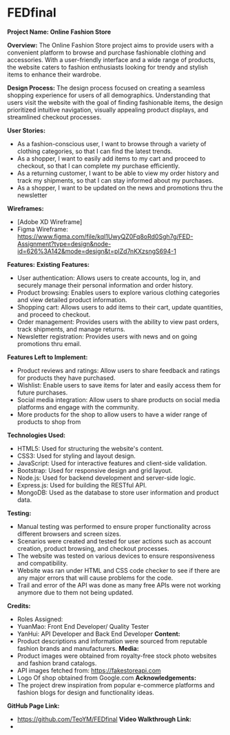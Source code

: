 # FEDfinal
**Project Name: Online Fashion Store**

**Overview:**
The Online Fashion Store project aims to provide users with a convenient platform to browse and purchase fashionable clothing and accessories. With a user-friendly interface and a wide range of products, the website caters to fashion enthusiasts looking for trendy and stylish items to enhance their wardrobe.

**Design Process:**
The design process focused on creating a seamless shopping experience for users of all demographics. Understanding that users visit the website with the goal of finding fashionable items, the design prioritized intuitive navigation, visually appealing product displays, and streamlined checkout processes.

**User Stories:**
- As a fashion-conscious user, I want to browse through a variety of clothing categories, so that I can find the latest trends.
- As a shopper, I want to easily add items to my cart and proceed to checkout, so that I can complete my purchase efficiently.
- As a returning customer, I want to be able to view my order history and track my shipments, so that I can stay informed about my purchases.
- As a shopper, I want to be updated on the news and promotions thru the newsletter

**Wireframes:**
- [Adobe XD Wireframe]
- Figma Wireframe: https://www.figma.com/file/kqI1UwyQZ0Fq8oRd0Sgh7g/FED-Assignment?type=design&node-id=626%3A142&mode=design&t=pIZd7nKXzsngS694-1

**Features:**
**Existing Features:**
- User authentication: Allows users to create accounts, log in, and securely manage their personal information and order history.
- Product browsing: Enables users to explore various clothing categories and view detailed product information.
- Shopping cart: Allows users to add items to their cart, update quantities, and proceed to checkout.
- Order management: Provides users with the ability to view past orders, track shipments, and manage returns.
- Newsletter registration: Provides users with news and on going promotions thru email.

**Features Left to Implement:**
- Product reviews and ratings: Allow users to share feedback and ratings for products they have purchased.
- Wishlist: Enable users to save items for later and easily access them for future purchases.
- Social media integration: Allow users to share products on social media platforms and engage with the community.
- More products for the shop to allow users to have a wider range of products to shop from

**Technologies Used:**
- HTML5: Used for structuring the website's content.
- CSS3: Used for styling and layout design.
- JavaScript: Used for interactive features and client-side validation.
- Bootstrap: Used for responsive design and grid layout.
- Node.js: Used for backend development and server-side logic.
- Express.js: Used for building the RESTful API.
- MongoDB: Used as the database to store user information and product data.

**Testing:**
- Manual testing was performed to ensure proper functionality across different browsers and screen sizes.
- Scenarios were created and tested for user actions such as account creation, product browsing, and checkout processes.
- The website was tested on various devices to ensure responsiveness and compatibility.
- Website was ran under HTML and CSS code checker to see if there are any major errors that will cause problems for the code.
- Trail and error of the API was done as many free APIs were not working anymore due to them not being updated.

**Credits:**
- Roles Assigned:
- YuanMao: Front End Developer/ Quality Tester
- YanHui: API Developer and Back End Developer
**Content:**
- Product descriptions and information were sourced from reputable fashion brands and manufacturers.
**Media:**
- Product images were obtained from royalty-free stock photo websites and fashion brand catalogs.
- API images fetched from: https://fakestoreapi.com
- Logo Of shop obtained from Google.com
**Acknowledgements:**
- The project drew inspiration from popular e-commerce platforms and fashion blogs for design and functionality ideas.


**GitHub Page Link:**
- https://github.com/TeoYM/FEDfinal
**Video Walkthrough Link:**
- 